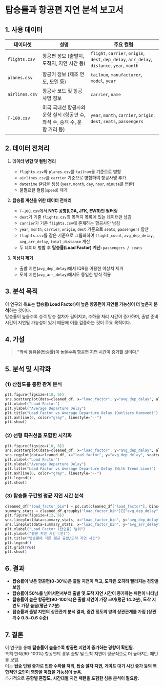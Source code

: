 # **탑승률과 항공편 지연 분석 보고서**

## **1. 사용 데이터**
| 데이터셋       | 설명                                       | 주요 컬럼 |
|----------------|--------------------------------------------|----------------|
| `flights.csv`  | 항공편 정보 (출발지, 도착지, 지연 시간 등) | `flight`, `carrier`, `origin`, `dest`, `dep_delay`, `arr_delay`, `distance`, `year`, `month` |
| `planes.csv`   | 항공기 정보 (제조 연도, 모델 등)           | `tailnum`, `manufacturer`, `model`, `year` |
| `airlines.csv` | 항공사 코드 및 항공사명 정보               | `carrier`, `name` |
| `T-100.csv`    | 미국 국내선 항공사의 운항 실적 (항공편 수, 좌석 수, 승객 수, 운항 거리 등) | `year`, `month`, `carrier`, `origin`, `dest`, `seats`, `passengers` |

## **2. 데이터 전처리**
1. **데이터 병합 및 컬럼 정리**
   - `flights.csv`와 `planes.csv`를 `tailnum`을 기준으로 병합
   - `airlines.csv`를 `carrier` 기준으로 병합하여 항공사명 추가
   - `datetime` 컬럼을 생성 (`year`, `month`, `day`, `hour`, `minute`를 변환)
   - 불필요한 컬럼(`speed`) 제거

2. **탑승률 계산을 위한 데이터 전처리**
   - `T-100.csv`에서 **NYC 공항(LGA, JFK, EWR)만 필터링**
   - `dest`가 기존 `flights.csv`의 목적지 목록에 있는 데이터만 남김
   - `carrier`가 기존 `flights.csv`에 존재하는 항공사만 남김
   - `year`, `month`, `carrier`, `origin`, `dest` 기준으로 `seats`, `passengers` 합산
   - `flights.csv`를 같은 기준으로 그룹화하여 `flight_count`, `avg_dep_delay`, `avg_arr_delay`, `total_distance` 계산
   - 두 데이터 병합 후 **탑승률(Load Factor) 계산:** `passengers / seats`

3. **이상치 제거**
   - 출발 지연(`avg_dep_delay`)에서 IQR을 이용한 이상치 제거
   - 도착 지연(`avg_arr_delay`)에서도 동일한 방식 적용

## **3. 분석 목적**
이 연구의 목표는 **탑승률(Load Factor)이 높은 항공편이 지연될 가능성이 더 높은지 분석**하는 것이다.  
탑승률이 높을수록 승객 탑승 절차가 길어지고, 수하물 처리 시간이 증가하며, 출발 준비 시간이 지연될 가능성이 있기 때문에 이를 검증하는 것이 주요 목적이다.

## **4. 가설**
> **"좌석 점유율(탑승률)이 높을수록 항공편 지연 시간이 증가할 것이다."**

## **5. 분석 및 시각화**
### **(1) 산점도를 통한 관계 분석**
```python
plt.figure(figsize=(10, 6))
sns.scatterplot(data=cleaned_df, x="load_factor", y="avg_dep_delay", alpha=0.5)
plt.xlabel("Load Factor")
plt.ylabel("Average Departure Delay")
plt.title("Load Factor vs Average Departure Delay (Outliers Removed)")
plt.axhline(0, color="gray", linestyle="--")
plt.show()
```
### **(2) 선형 회귀선을 포함한 시각화**
```python
plt.figure(figsize=(10, 6))
sns.scatterplot(data=cleaned_df, x="load_factor", y="avg_dep_delay", alpha=0.5, label="Data")
sns.regplot(data=cleaned_df, x="load_factor", y="avg_dep_delay", scatter=False, color="red", line_kws={"linewidth":2}, label="Trend Line")
plt.xlabel("Load Factor")
plt.ylabel("Average Departure Delay")
plt.title("Load Factor vs Average Departure Delay (With Trend Line)")
plt.axhline(0, color="gray", linestyle="--")
plt.legend()
plt.show()
```
### **(3) 탑승률 구간별 평균 지연 시간 분석**
```python
cleaned_df["load_factor_bin"] = pd.cut(cleaned_df["load_factor"], bins=[0, 0.3, 0.5, 0.7, 0.9, 1], labels=["0-30%", "30-50%", "50-70%", "70-90%", "90-100%"])
summary_stats = cleaned_df.groupby("load_factor_bin")[["avg_dep_delay", "avg_arr_delay"]].mean().reset_index()
plt.figure(figsize=(12, 6))
sns.lineplot(data=summary_stats, x="load_factor_bin", y="avg_dep_delay", marker="o", label="출발 지연 (분)", color="blue")
sns.lineplot(data=summary_stats, x="load_factor_bin", y="avg_arr_delay", marker="s", label="도착 지연 (분)", color="red")
plt.xlabel("Load Factor (탑승률) 범위")
plt.ylabel("평균 지연 시간 (분)")
plt.title("탑승률에 따른 평균 출발/도착 지연 시간")
plt.legend()
plt.grid(True)
plt.show()
```

## **6. 결과**
- **탑승률이 낮은 항공편(0-30%)은 출발 지연이 적고, 도착은 오히려 빨라지는 경향을 보임**
- **탑승률이 50%를 넘어서면서부터 출발 및 도착 지연 시간이 증가하는 패턴이 나타남**
- **탑승률이 높은 항공편(90-100%)은 출발 지연이 가장 크며(평균 14.2분), 도착 지연도 가장 높음(평균 7.7분)**
- **탑승률과 출발 지연의 상관관계 분석 결과, 중간 정도의 양의 상관관계를 가짐 (상관계수 0.5~0.6 수준)**

## **7. 결론**
이 연구를 통해 **탑승률이 높을수록 항공편 지연이 증가하는 경향이 확인됨**.  
특히 만석(90-100%) 항공편의 경우 출발 및 도착 지연이 평균적으로 더 높아지는 패턴을 보임.  
이는 **탑승 인원 증가로 인한 수하물 처리, 탑승 절차 지연, 게이트 대기 시간 증가 등의 복합적인 요인이 영향을 미쳤을 가능성이 높음**.  
추가적으로 **공항별 혼잡도, 시간대별 지연 패턴을 포함한 심층 분석이 필요함.**

